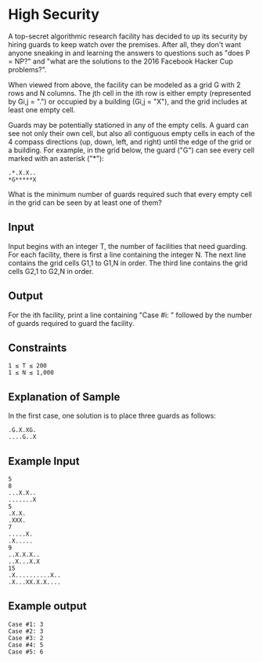 High Security
===

A top-secret algorithmic research facility has decided to up its security by hiring guards to keep watch over the premises. After all, they don't want anyone sneaking in and learning the answers to questions such as "does P = NP?" and "what are the solutions to the 2016 Facebook Hacker Cup problems?".

When viewed from above, the facility can be modeled as a grid G with 2 rows and N columns. The jth cell in the ith row is either empty (represented by Gi,j = ".") or occupied by a building (Gi,j = "X"), and the grid includes at least one empty cell.

Guards may be potentially stationed in any of the empty cells. A guard can see not only their own cell, but also all contiguous empty cells in each of the 4 compass directions (up, down, left, and right) until the edge of the grid or a building. For example, in the grid below, the guard ("G") can see every cell marked with an asterisk ("*"):

```
.*.X.X..
*G*****X
```

What is the minimum number of guards required such that every empty cell in the grid can be seen by at least one of them?

Input
---
Input begins with an integer T, the number of facilities that need guarding. For each facility, there is first a line containing the integer N. The next line contains the grid cells G1,1 to G1,N in order. The third line contains the grid cells G2,1 to G2,N in order.

Output
---
For the ith facility, print a line containing "Case #i: " followed by the number of guards required to guard the facility.

Constraints
---
```
1 ≤ T ≤ 200 
1 ≤ N ≤ 1,000 
```

Explanation of Sample
---
In the first case, one solution is to place three guards as follows:

```
.G.X.XG.
....G..X
```

Example Input
---
```
5
8
...X.X..
.......X
5
.X.X.
.XXX.
7
.....X.
.X.....
9
..X.X.X..
..X...X.X
15
.X..........X..
.X...XX.X.X....
```

Example output
---
```
Case #1: 3
Case #2: 3
Case #3: 2
Case #4: 5
Case #5: 6
```

